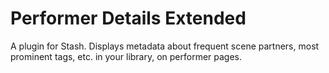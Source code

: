 # Performer Details Extended
A plugin for Stash. Displays metadata about frequent scene partners, most prominent tags, etc. in your library, on performer pages.
